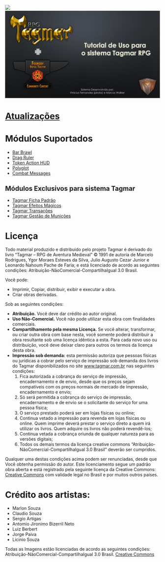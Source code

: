 ![](assets/fichas_gif.gif)
[![](assets/tutorial/001_Easy-Resize.com.jpg)](assets/tutorial/TutorialFoundryTagmarRPG.pdf)
# [Atualizações](changelog.md)

# Módulos Suportados
* [Bar Brawl](https://foundryvtt.com/packages/barbrawl)
* [Drag Ruler](https://foundryvtt.com/packages/drag-ruler)
* [Token Action HUD](https://foundryvtt.com/packages/token-action-hud)
* [Polyglot](https://foundryvtt.com/packages/polyglot)
* [Combat Messages](https://foundryvtt.com/packages/combat-messages)

## Módulos Exclusivos para sistema Tagmar
* [Tagmar Ficha Padrão](https://foundryvtt.com/packages/fichatagmar)
* [Tagmar Efeitos Mágicos](https://foundryvtt.com/packages/tagmar-token-fx)
* [Tagmar Transações](https://foundryvtt.com/packages/tagmartrade)
* [Tagmar Gestão de Munições](https://foundryvtt.com/packages/tagmar-ammu-nation)

# Licença
Todo material produzido e distribuido pelo projeto Tagmar é derivado do livro “Tagmar – RPG de Aventura Medieval” © 1991 de autoria de Marcelo Rodrigues,  Ygor Moraes Esteves da Silva, Julio Augusto Cezar Junior e Leonardo Nahoum Pache de Faria; e está licenciado de acordo as seguintes condições: Atribuição-NãoComercial-CompartilhaIgual 3.0 Brasil.

Você pode:
* Imprimir, Copiar, distribuir, exibir e executar a obra.
* Criar obras derivadas.

Sob as seguintes condições:

* **Atribuição.** Você deve dar crédito ao autor original. 
* **Uso Não-Comercial.** Você não pode utilizar esta obra com finalidades comerciais. 
* **Compartilhamento pela mesma Licença.** Se você alterar, transformar, ou criar outra obra com base nesta, você somente poderá distribuir a obra resultante sob uma licença idêntica a esta. Para cada novo uso ou distribuição, você deve deixar claro para outros os termos da licença desta obra.
* **Impressão sob demanda:** esta permissão autoriza que pessoas físicas ou jurídicas a cobrar pelo serviço de impressão sob demanda dos livros do Tagmar disponibilizados no site www.tagmar.com.br nas seguintes condições:
    1. Fica autorizada a cobrança do serviço de impressão, encadernamento e de envio, desde que os preços sejam compatíveis com os preços normais de mercado de impressão, encadernamento e envio; 
    2. Só será permitida a cobrança do serviço de impressão, encadernamento e de envio se o solicitante do serviço for uma pessoa física; 
    3. O serviço prestado poderá ser em lojas físicas ou online; 
    4. Continua vetado a impressão para revenda em lojas físicas ou online. Quem imprime deverá prestar o serviço direto a quem irá utilizar os livros. Quem adquire os livros não poderá revendê-los; 
    5. Continua vetada a cobrança oriunda de qualquer natureza para as versões digitais; 
    6. Todos os demais termos da licença creative commons “Atribuição-NãoComercial-CompartilhaIgual 3.0 Brasil” deverão ser cumpridos.

Qualquer uma destas condições acima podem ser renunciadas, desde que Você obtenha permissão do autor.
Este licenciamento segue um padrão obra aberta e está registrado pela seguinte licença da Creative Commons: [Creative Commons](http://creativecommons.org/licenses/by-nc-sa/3.0/br/) com validade legal no Brasil e por muitos outros países. 

# Crédito aos artistas:

* Marlon Souza
* Claudio Souza
* Sergio Artigas
* Antomio Jironimo Bizerril Neto
* Luiz Berbert
* Jorge Paiva
* Licinio Souza

Todas as Imagens estão licenciadas de acordo as seguintes condições: Atribuição-NãoComercial-CompartilhaIgual 3.0 Brasil.
[Creative Commons](http://creativecommons.org/licenses/by-nc-sa/3.0/br/)



   


                            